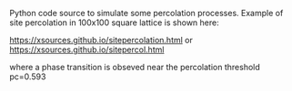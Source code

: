 Python code source to simulate some percolation processes. Example of site percolation in 100x100 square lattice is shown here:

https://xsources.github.io/sitepercolation.html or https://xsources.github.io/sitepercol.html

where a phase transition is obseved near the percolation threshold pc=0.593
